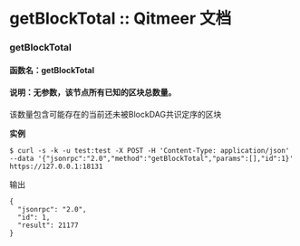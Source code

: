 # getBlockTotal :: Qitmeer 文档

### getBlockTotal <a href="#getblocktotal" id="getblocktotal"></a>

#### 函数名：getBlockTotal <a href="#han-shu-ming-getblocktotal" id="han-shu-ming-getblocktotal"></a>

#### 说明：无参数，该节点所有已知的区块总数量。 <a href="#shuo-ming-wu-can-shu-gai-jie-dian-suo-you-yi-zhi-de-qu-kuai-zong-shu-liang" id="shuo-ming-wu-can-shu-gai-jie-dian-suo-you-yi-zhi-de-qu-kuai-zong-shu-liang"></a>

该数量包含可能存在的当前还未被BlockDAG共识定序的区块

**实例**

```
$ curl -s -k -u test:test -X POST -H 'Content-Type: application/json' --data '{"jsonrpc":"2.0","method":"getBlockTotal","params":[],"id":1}' https://127.0.0.1:18131
```

输出

```
{
  "jsonrpc": "2.0",
  "id": 1,
  "result": 21177
}
```
